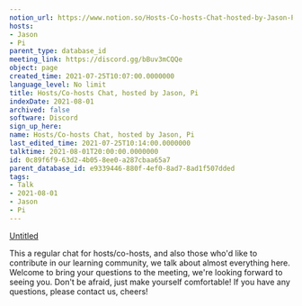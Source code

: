 ```yaml
---
notion_url: https://www.notion.so/Hosts-Co-hosts-Chat-hosted-by-Jason-Pi-0c89f6f963d24b058ee0a287cbaa65a7
hosts:
- Jason
- Pi
parent_type: database_id
meeting_link: https://discord.gg/bBuv3mCQQe
object: page
created_time: 2021-07-25T10:07:00.0000000
language_level: No limit
title: Hosts/Co-hosts Chat, hosted by Jason, Pi
indexDate: 2021-08-01
archived: false
software: Discord
sign_up_here: 
name: Hosts/Co-hosts Chat, hosted by Jason, Pi
last_edited_time: 2021-07-25T10:14:00.0000000
talktime: 2021-08-01T20:00:00.0000000
id: 0c89f6f9-63d2-4b05-8ee0-a287cbaa65a7
parent_database_id: e9339446-880f-4ef0-8ad7-8ad1f507dded
tags:
- Talk
- 2021-08-01
- Jason
- Pi
---
```




[Untitled](https://www.notion.so/cb083fc4f0b7459aa5afe1900ef25a1f)   


This a regular chat for hosts/co-hosts, and also those who'd like to contribute in our learning community, we talk about almost everything here. Welcome to bring your questions to the meeting, we're looking forward to seeing you. Don't be afraid, just make yourself comfortable!
If you have any questions, please contact us, cheers!







